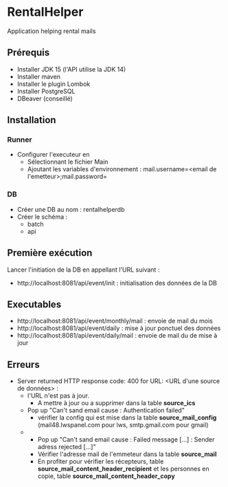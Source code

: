 # RentalHelper
Application helping rental mails

## Prérequis
- Installer JDK 15 (l'API utilise la JDK 14)
- Installer maven
- Installer le plugin Lombok
- Installer PostgreSQL
- DBeaver (conseillé)

## Installation
### Runner
- Configurer l'executeur en
  - Sélectionnant le fichier Main
  - Ajoutant les variables d'environnement : mail.username=<email de l'emetteur>;mail.password=<mot de passe de la boite mail>

### DB
- Créer une DB au nom : rentalhelperdb
- Créer le schéma : 
  - batch
  - api

## Première exécution
Lancer l'initiation de la DB en appellant l'URL suivant :
- http://localhost:8081/api/event/init : initialisation des données de la DB

## Executables
- http://localhost:8081/api/event/monthly/mail : envoie de mail du mois
- http://localhost:8081/api/event/daily : mise à jour ponctuel des données 
- http://localhost:8081/api/event/daily/mail : envoie de mail du de mise à jour

## Erreurs
- Server returned HTTP response code: 400 for URL: <URL d'une source de données> : 
  - l'URL n'est pas à jour. 
    - A mettre à jour ou a supprimer dans la table **source_ics**
  - Pop up "Can't sand email cause : Authentication failed"
    - vérifier la config qui est mise dans la table **source_mail_config** (mail48.lwspanel.com pour lws, smtp.gmail.com pour gmail)
  - - Pop up "Can't sand email cause : Failed message [...] <adresse email> : Sender adress rejected [...]"
    - Vérifier l'adresse mail de l'emmeteur dans la table **source_mail**
    - En profiter pour vérifier les récepteurs, table **source_mail_content_header_recipient** et les personnes en copie, table **source_mail_content_header_copy**

